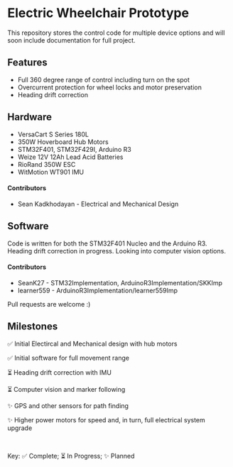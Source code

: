 # Electric Wheelchair Prototype

This repository stores the control code for multiple device options and will soon include documentation for full project.

## Features
- Full 360 degree range of control including turn on the spot
- Overcurrent protection for wheel locks and motor preservation
- Heading drift correction

## Hardware
- VersaCart S Series 180L
- 350W Hoverboard Hub Motors
- STM32F401, STM32F429I, Arduino R3
- Weize 12V 12Ah Lead Acid Batteries
- RioRand 350W ESC
- WitMotion WT901 IMU

#### Contributors
- Sean Kadkhodayan - Electrical and Mechanical Design

## Software

Code is written for both the STM32F401 Nucleo and the Arduino R3. Heading drift correction in progress. Looking into computer vision options.

#### Contributors
- SeanK27 - STM32Implementation, ArduinoR3Implementation/SKKImp
- learner559 - ArduinoR3Implementation/learner559Imp

Pull requests are welcome :)

## Milestones
:white_check_mark: Initial Electircal and Mechanical design with hub motors

:white_check_mark: Initial software for full movement range

:hourglass_flowing_sand: Heading drift correction with IMU

:hourglass_flowing_sand: Computer vision and marker following

:sparkles: GPS and other sensors for path finding

:sparkles: Higher power motors for speed and, in turn, full electrical system upgrade

<br>

Key: :white_check_mark: Complete; :hourglass_flowing_sand: In Progress; :sparkles: Planned
